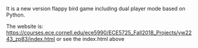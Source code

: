 It is a new version flappy bird game including dual player mode based on Python.

The website is: https://courses.ece.cornell.edu/ece5990/ECE5725_Fall2018_Projects/yw2243_zp83/index.html or see the index.html above
